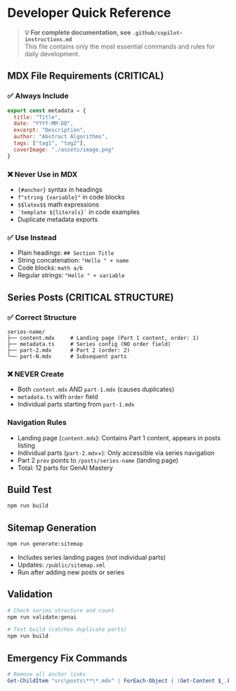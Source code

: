 # Developer Quick Reference

> **💡 For complete documentation, see `.github/copilot-instructions.md`**  
> This file contains only the most essential commands and rules for daily development.

## MDX File Requirements (CRITICAL)

### ✅ Always Include
```javascript
export const metadata = {
  title: "Title",
  date: "YYYY-MM-DD", 
  excerpt: "Description",
  author: "Abstract Algorithms",
  tags: ["tag1", "tag2"],
  coverImage: "./assets/image.png"
}
```

### ❌ Never Use in MDX
- `{#anchor}` syntax in headings
- `f"string {variable}"` in code blocks  
- `$$latex$$` math expressions
- `` `template ${literals}` `` in code examples
- Duplicate metadata exports

### ✅ Use Instead
- Plain headings: `## Section Title`
- String concatenation: `"Hello " + name`
- Code blocks: ````math a/b ````
- Regular strings: `"Hello " + variable`

## Series Posts (CRITICAL STRUCTURE)

### ✅ Correct Structure
```
series-name/
├── content.mdx     # Landing page (Part 1 content, order: 1)
├── metadata.ts     # Series config (NO order field)
├── part-2.mdx      # Part 2 (order: 2)
└── part-N.mdx      # Subsequent parts
```

### ❌ NEVER Create
- Both `content.mdx` AND `part-1.mdx` (causes duplicates)
- `metadata.ts` with `order` field
- Individual parts starting from `part-1.mdx`

### Navigation Rules
- Landing page (`content.mdx`): Contains Part 1 content, appears in posts listing
- Individual parts (`part-2.mdx`+): Only accessible via series navigation
- Part 2 `prev` points to `/posts/series-name` (landing page)
- Total: 12 parts for GenAI Mastery

## Build Test
```bash
npm run build
```

## Sitemap Generation
```bash
npm run generate:sitemap
```
- Includes series landing pages (not individual parts)
- Updates: `/public/sitemap.xml`
- Run after adding new posts or series

## Validation
```bash
# Check series structure and count
npm run validate:genai

# Test build (catches duplicate parts)
npm run build
```

## Emergency Fix Commands
```powershell
# Remove all anchor links
Get-ChildItem "src\posts\**\*.mdx" | ForEach-Object { (Get-Content $_.FullName) -replace ' \{#[^}]*\}', '' | Set-Content $_.FullName }
```
